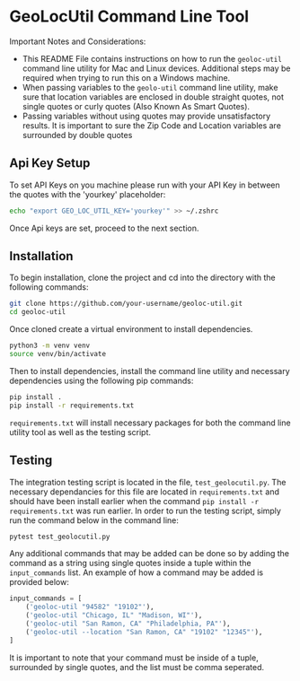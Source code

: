 # GeoLocUtil Command Line Tool

Important Notes and Considerations:

- This README File contains instructions on how to run the ``geoloc-util`` command line utility for Mac and Linux devices. Additional steps may be required when trying to run this on a Windows machine.
- When passing variables to the ``geolo-util`` command line utility, make sure that location variables are enclosed in double straight quotes, not single quotes or curly quotes (Also Known As Smart Quotes).
- Passing variables without using quotes may provide unsatisfactory results. It is important to sure the Zip Code and Location variables are surrounded by double quotes

## Api Key Setup

To set API Keys on you machine please run with your API Key in between the quotes with the 'yourkey' placeholder:

```bash
echo "export GEO_LOC_UTIL_KEY='yourkey'" >> ~/.zshrc
```

Once Api keys are set, proceed to the next section.

## Installation

To begin installation, clone the project and cd into the directory with the following commands:

```bash
git clone https://github.com/your-username/geoloc-util.git
cd geoloc-util
```

Once cloned create a virtual environment to install dependencies.

```bash
python3 -m venv venv
source venv/bin/activate
```

Then to install dependencies, install the command line utility and necessary dependencies using the following pip commands:

```bash
pip install .
pip install -r requirements.txt
```

``requirements.txt`` will install necessary packages for both the command line utility tool as well as the testing script.

## Testing

The integration testing script is located in the file, ``test_geolocutil.py``. The necessary dependancies for this file are located in ``requirements.txt`` and should have been install earlier when the command ``pip install -r requirements.txt`` was run earlier. In order to run the testing script, simply run the command below in the command line:

```bash
pytest test_geolocutil.py
```

Any additional commands that may be added can be done so by adding the command as a string using single quotes inside a tuple within the ``input_commands`` list. An example of how a command may be added is provided below:

```python
input_commands = [
    ('geoloc-util "94582" "19102"'),
    ('geoloc-util "Chicago, IL" "Madison, WI"'),
    ('geoloc-util "San Ramon, CA" "Philadelphia, PA"'),
    ('geoloc-util --location "San Ramon, CA" "19102" "12345"'),
]
```

It is important to note that your command must be inside of a tuple, surrounded by single quotes, and the list must be comma seperated.
